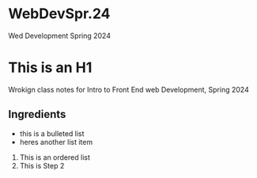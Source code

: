 # WebDevSpr.24
Wed Development Spring 2024

# This is an H1
Wrokign class notes for Intro to Front End web Development, Spring 2024

## Ingredients

- this is a bulleted list 
- heres another list item

1. This is an ordered list
2. This is Step 2